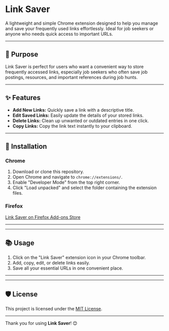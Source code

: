 # Link Saver  

A lightweight and simple Chrome extension designed to help you manage and save your frequently used links effortlessly. Ideal for job seekers or anyone who needs quick access to important URLs.  

---

## 🚀 Purpose  

Link Saver is perfect for users who want a convenient way to store frequently accessed links, especially job seekers who often save job postings, resources, and important references during job hunts.  

---

## ✨ Features  

- **Add New Links:** Quickly save a link with a descriptive title.  
- **Edit Saved Links:** Easily update the details of your stored links.  
- **Delete Links:** Clean up unwanted or outdated entries in one click.  
- **Copy Links:** Copy the link text instantly to your clipboard.  

---

## 🔧 Installation  

### Chrome  

1. Download or clone this repository.  
2. Open Chrome and navigate to `chrome://extensions/`.  
3. Enable "Developer Mode" from the top right corner.  
4. Click "Load unpacked" and select the folder containing the extension files.  

### Firefox  

[Link Saver on Firefox Add-ons Store](https://addons.mozilla.org/en-US/firefox/)  

---
 

---

## 📚 Usage  

1. Click on the "Link Saver" extension icon in your Chrome toolbar.  
2. Add, copy, edit, or delete links easily.  
3. Save all your essential URLs in one convenient place.  

---
  

---

## 🛡️ License  

This project is licensed under the [MIT License](./LICENSE).  

---  

Thank you for using **Link Saver**! 😊
